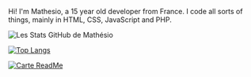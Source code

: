 Hi! I'm Mathesio, a 15 year old developer from France. I code all sorts of things, mainly in HTML, CSS, JavaScript and PHP.

![Les Stats GitHub de Mathésio](https://github-readme-stats.vercel.app/api?username=Mathesio&show_icons=true&theme=radical)

[![Top Langs](https://github-readme-stats.vercel.app/api/top-langs/?username=Mathesio&layout=compact)](https://github.com/Mathesio/github-readme-stats)

[![Carte ReadMe](https://github-readme-stats.vercel.app/api/pin/?username=Mathesio&repo=github-readme-stats)](https://github.com/Mathesio/github-readme-stats)
